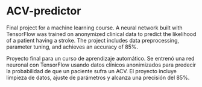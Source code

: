 # ACV-predictor
Final project for a machine learning course. A neural network built with TensorFlow was trained on anonymized clinical data to predict the likelihood of a patient having a stroke. The project includes data preprocessing, parameter tuning, and achieves an accuracy of 85%.

Proyecto final para un curso de aprendizaje automático. Se entrenó una red neuronal con TensorFlow usando datos clínicos anonimizados para predecir la probabilidad de que un paciente sufra un ACV. El proyecto incluye limpieza de datos, ajuste de parámetros y alcanza una precisión del 85%.
